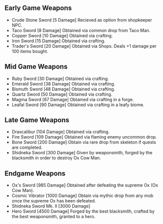 ## Early Game Weapons
- Crude Stone Sword [5 Damage] Recieved as option from shopkeeper NPC.
- Taco Sword [8 Damage] Obtained via common drop from Taco Man.
- Copper Sword [10 Damage] Obtained via crafting.
- Iron Sword [15 Damage] Obtained via crafting.
- Trader's Sword [20 Damage] Obtained via Shops. Deals +1 damage per 100 items bought.
## Mid Game Weapons
- Ruby Sword [30 Damage] Obtained via crafting.
- Emerald Sword [38 Damage] Obtained via crafting.
- Bismuth Sword [48 Damage] Obtained via crafting.
- Quartz Sword [50 Damage] Obtained via crafting.
- Magma Sword [67 Damage] Obtained via crafting in a forge.
- Leafal Sword [90 Damage] Obtained via crafting in a leafy biome.
## Late Game Weapons
- Draxcalibur [104 Damage] Obtained via crafting.
- Fire Sword [109 Damage] Obtained via flaming enemy uncommon drop.
- Bone Sword [200 Damage] Obtain via rare drop from skeleton if quests are completed.
- Shidneka Sword [300 Damage] Given by weaponsmith, forged by the blacksmith in order to destroy Ox Cow Man.
## Endgame Weapons
- Ox's Sword [985 Damage] Obtained after defeating the supreme Ox (Ox Cow Man).
- Cosmic Vibrator [1000 Damage] Obtain via mythic drop from any mob once the supreme Ox has been defeated.
- Shidneka Sword Mk. II [3000 Damage] 
- Hero Sword [4500 Damage] Forged by the best blacksmith, crafted by the best weaponsmith, granted to a hero.

